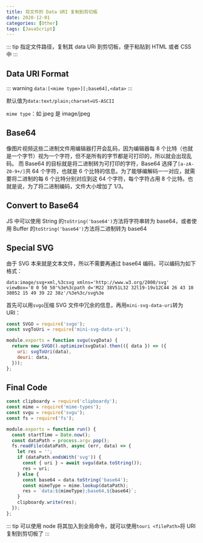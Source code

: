 ```yaml
---
title: 将文件的 Data URI 复制到剪切板
date: 2020-12-01
categories: [Other]
tags: [JavaScript]
---
```


::: tip
指定文件路径，复制其 data URi 到剪切板，便于粘贴到 HTML 或者 CSS 中
:::

<!-- more -->

## Data URI Format

::: warning
`data:[<mime type>][;base64],<data>`
:::

默认值为`data:text/plain;charset=US-ASCII`

`mime type`：如 jpeg 是 image/jpeg

## Base64

像图片视频这些二进制文件用编辑器打开会乱码，因为编辑器每 8 个比特（也就是一个字节）视为一个字符，但不是所有的字节都是可打印的，所以就会出现乱码。
而 Base64 的目标就是将二进制转为可打印的字符，Base64 选择了`[a-zA-Z0-9+/]`共 64 个字符，也就是 6 个比特的信息。为了能够编解码一一对应，就需要将二进制的每 6 个比特分别对应到这 64 个字符，每个字符占用 8 个比特。也就是说，为了将二进制编码，文件大小增加了 1/3。

## Convert to Base64

JS 中可以使用 String 的`toString('base64')`方法将字符串转为 base64，或者使用 Buffer 的`toString('base64')`方法将二进制转为 base64

## Special SVG

由于 SVG 本来就是文本文件，所以不需要再通过 base64 编码，可以编码为如下格式：

```
data:image/svg+xml,%3csvg xmlns='http://www.w3.org/2000/svg' viewBox='0 0 50 50'%3e%3cpath d='M22 38V51L32 32l19-19v12C44 26 43 10 38052 15 49 39 22 38z'/%3e%3c/svg%3e
```

首先可以用`svgo`压缩 SVG 文件中冗余的信息，再用`mini-svg-data-uri`转为 URI：

```js
const SVGO = require('svgo');
const svgToUri = require('mini-svg-data-uri');

module.exports = function svgu(svgData) {
  return new SVGO().optimize(svgData).then(({ data }) => ({
    uri: svgToUri(data),
    deuri: data,
  }));
};
```

## Final Code

```js
const clipboardy = require('clipboardy');
const mime = require('mime-types');
const svgu = require('svgu');
const fs = require('fs');

module.exports = function run() {
  const startTime = Date.now();
  const dataPath = process.argv.pop();
  fs.readFile(dataPath, async (err, data) => {
    let res = '';
    if (dataPath.endsWith('svg')) {
      const { uri } = await svgu(data.toString());
      res = uri;
    } else {
      const base64 = data.toString('base64');
      const mimeType = mime.lookup(dataPath);
      res = `data:${mimeType};base64,${base64}`;
    }
    clipboardy.write(res);
  });
};
```

::: tip
可以使用 node 将其加入到全局命令，就可以使用`touri <filePath>`将 URI 复制到剪切板了
:::

